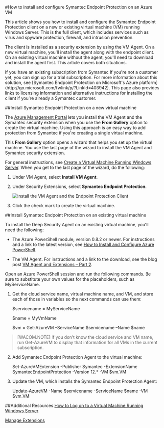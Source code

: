 <properties title="How to install and configure Symantec on an Azure VM" pageTitle="How to install and configure Symantec on an Azure VM" description="Describes installing and configuring Symantec on a VM in Azure" metaKeywords="" services="virtual machines" solutions="" documentationCenter="" authors="kathydav" videoId="" scriptId="" />

#How to install and configure Symantec Endpoint Protection on an Azure VM

<p> This article shows you how to install and configure the Symantec Endpoint Protection client on a new or existing virtual machine (VM) running Windows Server. This is the full client, which includes services such as virus and spyware protection, firewall, and intrusion prevention. 

<p>The client is installed as a security extension by using the VM Agent. On a new virtual machine, you'll install the agent along with the endpoint client. On an existing virtual machine without the agent, you'll need to download and install the agent first. This article covers both situations.

<p> If you have an existing subscription from Symantec <for an on-premises solution, you can use it to protect your Azure virtual machines> If you're not a customer yet, you can sign up for a trial subscription. For more information about this solution, see [Symantec Endpoint Protection on Microsoft's Azure platform](http://go.microsoft.com/fwlink/p/?LinkId=403942). This page also provides links to licensing information and alternative instructions for installing the client if you're already a Symantec customer.

##Install Symantec Endpoint Protection on a new virtual machine

The [Azure Management Portal](http://manage.windowsazure.com) lets you install the VM Agent and the Symantec security extension when you use the **From Gallery** option to create the virtual machine. Using this approach is an easy way to add protection from Symantec if you're creating a single virtual machine. 

This **From Gallery** option opens a wizard that helps you set up the virtual machine. You use the last page of the wizard to install the VM Agent and Symantec security extension. 

For general instructions, see [Create a Virtual Machine Running Windows Server](http://go.microsoft.com/fwlink/p/?LinkId=403943). When you get to the last page of the wizard, do the following:

1.	Under VM Agent, select **Install VM Agent**.

2.	Under Security Extensions, select **Symantec Endpoint Protection**.


	![Install the VM Agent and the Endpoint Protection Client](./media/virtual-machines-install-symantec/InstallVMAgentandSymantec.png)

3.	Click the check mark to create the virtual machine.

##Install Symantec Endpoint Protection on an existing virtual machine

To install the Deep Security Agent on an existing virtual machine, you'll need the following:

- The Azure PowerShell module, version 0.8.2 or newer. For instructions and a link to the latest version, see [How to Install and Configure Azure PowerShell](http://go.microsoft.com/fwlink/p/?LinkId=320552).  

- The VM Agent. For instructions and a link to the download, see the blog post [VM Agent and Extensions – Part 2](http://go.microsoft.com/fwlink/p/?LinkId=403947).

Open an Azure PowerShell session and run the following commands. Be sure to substitute your own values for the placeholders, such as MyServiceName.

1.	Get the cloud service name, virtual machine name, and VM, and store each of those in variables so the next commands can use them:
	<p>$servicename = MyServiceName
	<p>$name = MyVmName
	<p>$vm = Get-AzureVM –ServiceName $servicename –Name $name

 > [WACOM.NOTE] If you don't know the cloud service and VM name, run Get-AzureVM to display that information for all VMs in the current subscription.

2.	Add Symantec Endpoint Protection Agent to the virtual machine:
	<p>Set-AzureVMExtension -Publisher Symantec -ExtensionName SymantecEndpointProtection -Version 12.* -VM $vm.VM

3.	Update the VM, which installs the Symantec Endpoint Protection Agent:
	<p>Update-AzureVM -Name $servicename -ServiceName $name -VM $vm.VM


##Additional Resources
[How to Log on to a Virtual Machine Running Windows Server]

[Manage Extensions]

<!--Link references-->
[How to Log on to a Virtual Machine Running Windows Server]: ../virtual-machines-log-on-windows-server/
[Manage Extensions]: http://go.microsoft.com/fwlink/p/?linkid=390493&clcid=0x409


